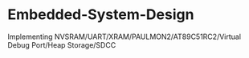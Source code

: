 # Embedded-System-Design
Implementing NVSRAM/UART/XRAM/PAULMON2/AT89C51RC2/Virtual Debug Port/Heap Storage/SDCC
